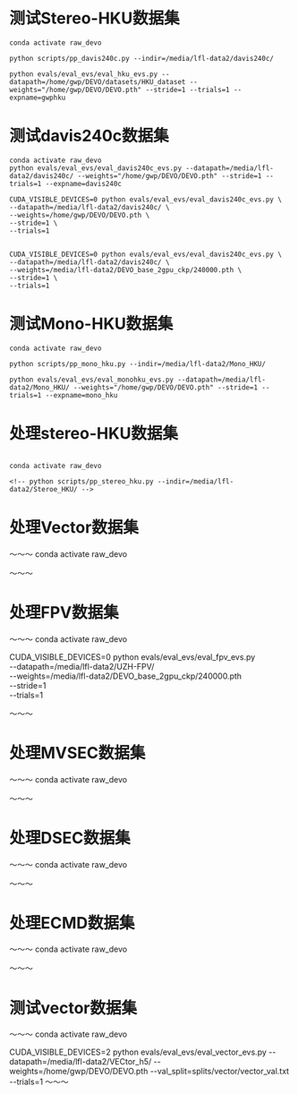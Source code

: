 # 测试Stereo-HKU数据集
~~~
conda activate raw_devo

python scripts/pp_davis240c.py --indir=/media/lfl-data2/davis240c/

python evals/eval_evs/eval_hku_evs.py --datapath=/home/gwp/DEVO/datasets/HKU_dataset --weights="/home/gwp/DEVO/DEVO.pth" --stride=1 --trials=1 --expname=gwphku
~~~

# 测试davis240c数据集
~~~
conda activate raw_devo
python evals/eval_evs/eval_davis240c_evs.py --datapath=/media/lfl-data2/davis240c/ --weights="/home/gwp/DEVO/DEVO.pth" --stride=1 --trials=1 --expname=davis240c

CUDA_VISIBLE_DEVICES=0 python evals/eval_evs/eval_davis240c_evs.py \
--datapath=/media/lfl-data2/davis240c/ \
--weights=/home/gwp/DEVO/DEVO.pth \
--stride=1 \
--trials=1


CUDA_VISIBLE_DEVICES=0 python evals/eval_evs/eval_davis240c_evs.py \
--datapath=/media/lfl-data2/davis240c/ \
--weights=/media/lfl-data2/DEVO_base_2gpu_ckp/240000.pth \
--stride=1 \
--trials=1

~~~

# 测试Mono-HKU数据集
~~~
conda activate raw_devo

python scripts/pp_mono_hku.py --indir=/media/lfl-data2/Mono_HKU/

python evals/eval_evs/eval_monohku_evs.py --datapath=/media/lfl-data2/Mono_HKU/ --weights="/home/gwp/DEVO/DEVO.pth" --stride=1 --trials=1 --expname=mono_hku

~~~

# 处理stereo-HKU数据集
~~~

conda activate raw_devo

<!-- python scripts/pp_stereo_hku.py --indir=/media/lfl-data2/Steroe_HKU/ -->
~~~

# 处理Vector数据集
～～～
conda activate raw_devo

<!-- python scripts/pp_vector_rosbag.py --indir=/media/lfl-data2/VECtor/ -->
～～～

# 处理FPV数据集
～～～
conda activate raw_devo

<!-- python scripts/pp_fpv.py --indir=/media/lfl-data2/UZH-FPV/ -->

CUDA_VISIBLE_DEVICES=0 python evals/eval_evs/eval_fpv_evs.py \
--datapath=/media/lfl-data2/UZH-FPV/ \
--weights=/media/lfl-data2/DEVO_base_2gpu_ckp/240000.pth \
--stride=1 \
--trials=1

～～～

# 处理MVSEC数据集
～～～
conda activate raw_devo

<!-- python scripts/pp_mvsec_rosbag.py --indir=/media/lfl-data2/MVSEC/ -->
～～～

# 处理DSEC数据集
～～～
conda activate raw_devo

<!-- python scripts/pp_dsec.py --indir=/media/lfl-data2/DSEC/ -->
～～～

# 处理ECMD数据集
～～～
conda activate raw_devo

<!-- python scripts/pp_ecmd.py --indir=/media/lfl-data2/ECMD/ -->
～～～

# 测试vector数据集
～～～
conda activate raw_devo

CUDA_VISIBLE_DEVICES=2 python evals/eval_evs/eval_vector_evs.py --datapath=/media/lfl-data2/VECtor_h5/ --weights=/home/gwp/DEVO/DEVO.pth --val_split=splits/vector/vector_val.txt --trials=1
～～～